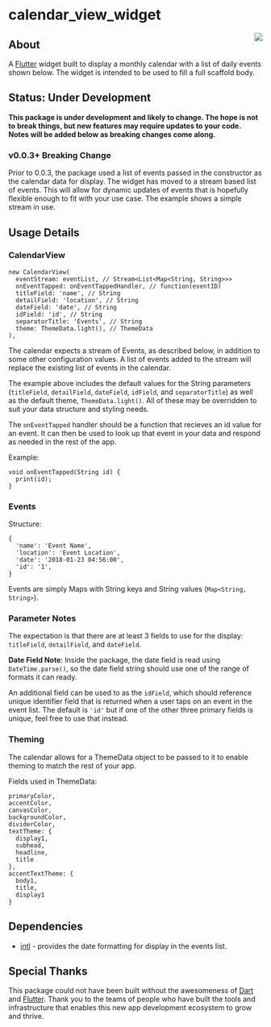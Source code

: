 # calendar_view_widget

<img align="right" src="assets/example.png" />

## About
A [Flutter](https://flutter.io) widget built to display a monthly calendar with a list of daily events shown below. The widget is intended to be used to fill a full scaffold body.


## Status: Under Development
**This package is under development and likely to change. The hope is not to break things, but new features may require updates to your code. Notes will be added below as breaking changes come along.**

### v0.0.3+ Breaking Change 
Prior to 0.0.3, the package used a list of events passed in the constructor as the calendar data for display. The widget has moved to a stream based list of events. This will allow for dynamic updates of events that is hopefully flexible enough to fit with your use case. The example shows a simple stream in use.

## Usage Details

### CalendarView

```
new CalendarView(
  eventStream: eventList, // Stream<List<Map<String, String>>>
  onEventTapped: onEventTappedHandler, // function(eventID)
  titleField: 'name', // String
  detailField: 'location', // String
  dateField: 'date', // String
  idField: 'id', // String
  separatorTitle: 'Events', // String
  theme: ThemeData.light(), // ThemeData
),
```

The calendar expects a stream of Events, as described below, in addition to some other configuration values. A list of events added to the stream will replace the existing list of events in the calendar.

The example above includes the default values for the String parameters (`titleField`, `detailField`, `dateField`, `idField`, and `separatorTitle`) as well as the default theme, `ThemeData.light()`. All of these may be overridden to suit your data structure and styling needs.

The `onEventTapped` handler should be a function that recieves an id value for an event. It can then be used to look up that event in your data and respond as needed in the rest of the app.

Example:

```
void onEventTapped(String id) {
  print(id);
}
```

### Events

Structure:
```
{
  'name': 'Event Name',
  'location': 'Event Location',
  'date': '2018-01-23 04:56:00',
  'id': '1',
}
```

Events are simply Maps with String keys and String values (`Map<String, String>`).

### Parameter Notes
The expectation is that there are at least 3 fields to use for the display: `titleField`, `detailField`, and `dateField`.

**Date Field Note**:
Inside the package, the date field is read using `DateTime.parse()`, so the date field string should use one of the range of formats it can ready.

An additional field can be used to as the `idField`, which should reference unique identifier field that is returned when a user taps on an event in the event list. The default is `'id'` but if one of the other three primary fields is unique, feel free to use that instead.

### Theming

The calendar allows for a ThemeData object to be passed to it to enable theming to match the rest of your app.

Fields used in ThemeData:
```
primaryColor,
accentColor,
canvasColor,
backgroundColor,
dividerColor,
textTheme: {
  display1,
  subhead,
  headline,
  title
},
accentTextTheme: {
  body1,
  title,
  display1
}
```

## Dependencies
* [intl](https://pub.dartlang.org/packages/intl) - provides the date formatting for display in the events list.

## Special Thanks
This package could not have been built without the awesomeness of [Dart](https://www.dartlang.org) and [Flutter](https://flutter.io). Thank you to the teams of people who have built the tools and infrastructure that enables this new app development ecosystem to grow and thrive.
